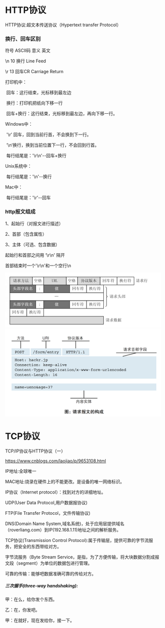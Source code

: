 # HTTP协议

HTTP协议:超文本传送协议（Hypertext transfer Protocol）

### 换行、回车区别

符号        ASCII码        意义          英文

\n               10          换行			Line Feed

\r                13            回车CR	 Carriage Return

打印机中：

​		回车：这行结束，光标移到最左边

​		换行：打印机把纸向下移一行

​		回车+换行：这行结束，光标移到最左边，再向下移一行。

Windows中：

​		'\r' 回车，回到当前行首，不会换到下一行。

​		’\n‘换行，换到当前位置下一行，不会回到行首。

​		每行结尾是：'\r\n'--回车+换行

Unix系统中：

​		每行结尾是：'\n'--换行

Mac中：

​		每行结尾是：'\r'--回车

### http报文组成

1、起始行（对报文进行描述）

2、首部（包含属性）

3、主体（可选、包含数据）

起始行和首部之间用 ‘\r\n' 隔开

首部结束时一个'\r\n'和一个空行\n

<img src="img/http-1.jpg" style="zoom:120%"/>

<img src="img/http-2.png" style="zoom:120%"/>

# TCP协议

TCP/IP协议与HTTP协议（一）

https://www.cnblogs.com/laojiao/p/9653108.html

IP地址:全球唯一

MAC地址:烧录在硬件上的不能更改。是设备的唯一网络标识。

IP协议（Internet protocol）：找到对方的详细地址。

UDP(User Data Protocol,用户数据报协议)

FTP(File Transfer Protocol，文件传输协议)

DNS(Domain Name System,域名系统)，处于应用层提供域名（roverliang.com）到IP(192.168.1.11)地址之间的解析服务。



TCP协议(Transmission Control Protocol):属于传输层，提供可靠的字节流服务，把安全的东西带给对方。

字节流服务（Byte Stream Service，是指，为了方便传输，将大块数据分割成报文段（segment）为单位的数据包进行管理。

可靠的传输：能够吧数据准确可靠的传给对方。



##### 三次握手(three-way handshaking):

甲：在么，给你发个东西。

乙：在，你发吧。

甲：在就好，现在发给你，接一下。



